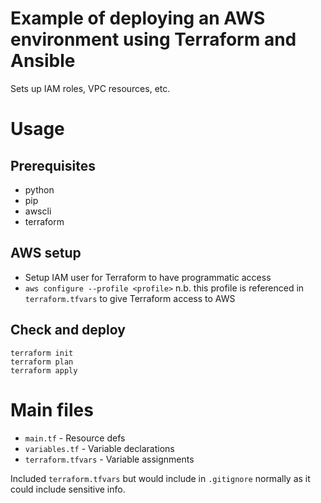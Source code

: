 # Example of deploying an AWS environment using Terraform and Ansible

Sets up IAM roles, VPC resources, etc.

# Usage

## Prerequisites

* python
* pip
* awscli
* terraform

## AWS setup

* Setup IAM user for Terraform to have programmatic access
* `aws configure --profile <profile>` n.b. this profile is referenced in `terraform.tfvars` to give Terraform access to AWS

## Check and deploy

```
terraform init
terraform plan
terraform apply
```

# Main files

* `main.tf` - Resource defs
* `variables.tf` - Variable declarations
* `terraform.tfvars` - Variable assignments

Included `terraform.tfvars` but would include in `.gitignore` normally as it could include sensitive info.